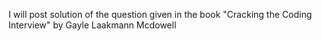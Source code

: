 
I will post solution of the question given in the book "Cracking the Coding Interview" by Gayle Laakmann Mcdowell
